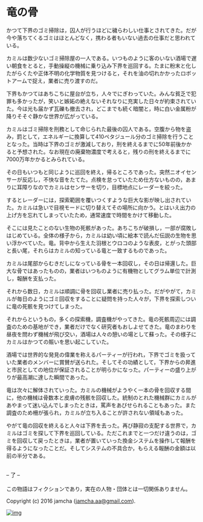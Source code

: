 # 竜の骨

かつて下界のゴミ掃除は，囚人が行うほどに穢らわしい仕事とされてきた。だが今や落ちてくるゴミはほとんどなく，携わる者もいない過去の仕事だと思われている。  

カミルは数少ないゴミ掃除屋の一人である。いつものように客のいない酒場で遅い朝食をとると，手動操縦の機械に乗り込み下界を巡回する。たまに粉末と化したがらくたや正体不明の化学物質を見つけると，それを油の切れかかったロボットアームで捉え，業者に売り渡すのだ。  

下界もかつてはあちこちに屋台が立ち，人々でにぎわっていた。みんな貧乏で犯罪も多かったが，笑いと嫉妬の絶えないそれなりに充実した日々が約束されていた。今は光も届かず瓦礫も撤去され，どこまでも続く暗闇と，時に白い金属粉が降りそそぐ静かな世界が広がっている。  

カミルはゴミ掃除を刑務として命じられた最後の囚人である。空腹から物を盗み，罰として，エネルギーに換算して410ペタジュール分のゴミ掃除を行うこととなった。当時は下界のゴミが激減しており，刑を終えるまでに50年前後かかると予想された。なお現在の廃棄物濃度で考えると，残りの刑を終えるまでに7000万年かかるとみられている。  

その日もいつもと同じように巡回を終え，帰るところであった。突然ニオイセンサーが反応し，不快な音をたてた。点検を怠っていたため仕方ないものの，あまりに耳障りなのでカミルはセンサーを切り，目標地点にレーダーを絞った。  

するとレーダーには，探索範囲を覆いつくすような巨大な影が映し出されていた。カミルは急いで目視モードに切り替えてその場所に向かう。とはいえ出力の上げ方を忘れてしまっていたため，通常速度で時間をかけて移動した。  

そこには見たことのない生物の死骸があった。あちこちが破損し，一部が腐敗しはじめている。全体の様子から，カミルは幼い頃に絵本で読んだ伝説の生物を思い浮かべていた。竜。背中から生えた羽根とウロコのような表皮，とがった頭部と長い尾，それらはカミルの知っている竜と一致するものであった。  

カミルは尾部からむきだしになっている骨を一本回収し，その日は帰還した。巨大な骨ではあったものの，業者はいつものように有機物としてグラム単位で計測し，報酬を支払った。  

それから数日，カミルは順調に骨を回収し業者に売り払った。だがやがて，カミルが毎日のようにゴミ回収をすることに疑問を持った人々が，下界を探索しついに竜の死骸を見つけてしまった。  

それからというもの，多くの探索機，調査機がやってきた。竜の死骸周辺には調査のための基地ができ，業者だけでなく研究者もおしよせてきた。竜のまわりを昼夜を問わず機械が飛び交い，酒場は人々の憩いの場として蘇った。その様子にカミルはかつての賑いを思い起こしていた。  

酒場では世界的な発見の偉業を称えるパーティーが行われ，下界でゴミを扱っていた業者のメンバーに賞賛が送られた。そしてその功績として，下界からの昇進と市民としての地位が保証されることが明らかになった。パーティーの盛り上がりが最高潮に達した瞬間であった。  

竜は次々に解体されていった。カミルの機械がようやく一本の骨を回収する間に，他の機械は骨数本と皮膚の残骸を回収した。統制のとれた機械群にカミルがあやまって迷い込んでしまったときは，罵声をあびせられることもあった。また調査のため柵が張られ，カミルが立ち入ることが許されない領域もあった。  

やがて竜の回収を終えると人々は下界を去った。再び静寂の支配する世界で，カミルはゴミを探して下界を巡回している。ただこれまでと一つだけ違うのは，ゴミを回収して戻ったときは，業者が置いていった換金システムを操作して報酬を得るようになったことだ。そしてシステムの不具合か，もらえる報酬の金額は以前の半分である。  

<br>  
&#x2013; 了 &#x2013;  

<br>  
<br>  
この物語はフィクションであり，実在の人物・団体とは一切関係ありません。  

Copyright (c) 2016 jamcha (jamcha.aa@gmail.com).  

[![img](http://i.creativecommons.org/l/by-nc-sa/4.0/88x31.png)](http://creativecommons.org/licenses/by-nc-sa/4.0/deed)